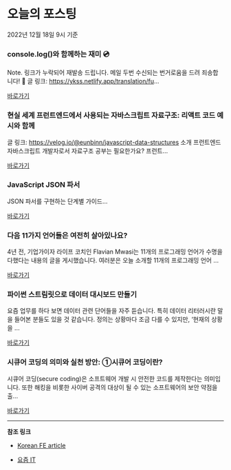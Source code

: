 # 오늘의 포스팅 
2022년 12월 18일 9시 기준 

###  console.log()와 함께하는 재미 💿 

 Note. 링크가 누락되어 재발송 드립니다. 메일 두번 수신되는 번거로움을 드려 죄송합니다! 🙏 글 링크: https://ykss.netlify.app/translation/fu... 

 [바로가기](https://kofearticle.substack.com/p/korean-fe-article-consolelog-a7e) 

###  현실 세계 프런트엔드에서 사용되는 자바스크립트 자료구조: 리액트 코드 예시와 함께 

 글 링크: https://velog.io/@eunbinn/javascript-data-structures 소개 프런트엔드 자바스크립트 개발자로서 자료구조 공부는 필요한가요? 프런트... 

 [바로가기](https://kofearticle.substack.com/p/korean-fe-article-36c) 

###  JavaScript JSON 파서 

 JSON 파서를 구현하는 단계별 가이드... 

 [바로가기](https://kofearticle.substack.com/p/korean-fe-article-javascript-json) 

### 다음 11가지 언어들은 여전히 살아있나요? 

 4년 전, 기업가이자 라이프 코치인 Flavian Mwasi는 11개의 프로그래밍 언어가 수명을 다했다는 내용의 글을 게시했습니다. 여러분은 오늘 소개할 11개의 프로그래밍 언어 ... 

 [바로가기](https://yozm.wishket.com/magazine/detail/1828/) 

### 파이썬 스트림릿으로 데이터 대시보드 만들기 

 요즘 업무를 하다 보면 데이터 관련 단어들을 자주 듣습니다. 특히 데이터 리터러시란 말을 들어본 분들도 있을 것 같습니다. 정의는 상황마다 조금 다를 수 있지만, ‘현재의 상황을 ... 

 [바로가기](https://yozm.wishket.com/magazine/detail/1827/) 

### ﻿시큐어 코딩의 의미와 실천 방안: ①시큐어 코딩이란? 

 시큐어 코딩(secure coding)은 소프트웨어 개발 시 안전한 코드를 제작한다는 의미입니다. 또한 해킹을 비롯한 사이버 공격의 대상이 될 수 있는 소프트웨어의 보안 약점을 출... 

 [바로가기](https://yozm.wishket.com/magazine/detail/1822/) 

---

**참조 링크**

- [Korean FE article](https://kofearticle.substack.com) 

- [요즘 IT](https://yozm.wishket.com/magazine) 


